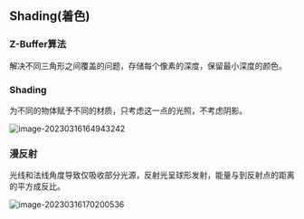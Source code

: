 ## Shading(着色)

### Z-Buffer算法

解决不同三角形之间覆盖的问题，存储每个像素的深度，保留最小深度的颜色。



### Shading

为不同的物体赋予不同的材质，只考虑这一点的光照，不考虑阴影。

![image-20230316164943242](C:\Users\Dreamoon\AppData\Roaming\Typora\typora-user-images\image-20230316164943242.png)

### 漫反射

光线和法线角度导致仅吸收部分光源，反射光呈球形发射，能量与到反射点的距离的平方成反比。

![image-20230316170200536](C:\Users\Dreamoon\AppData\Roaming\Typora\typora-user-images\image-20230316170200536.png)